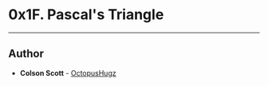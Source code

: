 # 0x1F. Pascal's Triangle

---

## Author
* **Colson Scott** - [OctopusHugz](https://github.com/OctopusHugz)
